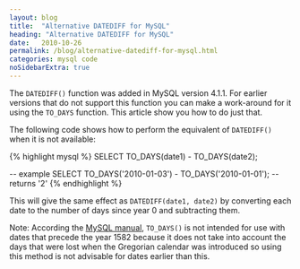 ```yaml
---
layout: blog
title:  "Alternative DATEDIFF for MySQL"
heading: "Alternative DATEDIFF for MySQL"
date:   2010-10-26
permalink: /blog/alternative-datediff-for-mysql.html
categories: mysql code
noSidebarExtra: true
---
```


The `DATEDIFF()` function was added in MySQL version 4.1.1. For earlier versions
that do not support this function you can make a work-around for it using the
`TO_DAYS` function. This article show you how to do just that.

The following code shows how to perform the equivalent of `DATEDIFF()` when it 
is not available: 

{% highlight mysql %}
SELECT TO_DAYS(date1) - TO_DAYS(date2);

-- example
SELECT TO_DAYS('2010-01-03') - TO_DAYS('2010-01-01'); -- returns '2'
{% endhighlight %}

This will give the same effect as `DATEDIFF(date1, date2)` by converting each 
date to the number of days since year 0 and subtracting them.

<span class="label label-success">Note:</span>
According the [MySQL manual](http://dev.mysql.com/doc/refman/4.1/en/date-and-time-functions.html#function_to-days), 
`TO_DAYS()` is not intended for use with dates
that precede the year 1582 because it does not take into account the days that 
were lost when the Gregorian calendar was introduced so using this method is 
not advisable for dates earlier than this.